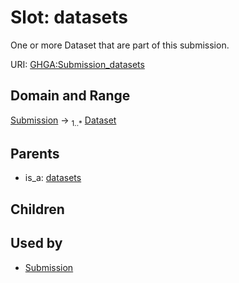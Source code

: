
# Slot: datasets


One or more Dataset that are part of this submission.

URI: [GHGA:Submission_datasets](https://w3id.org/GHGA/Submission_datasets)


## Domain and Range

[Submission](Submission.md) &#8594;  <sub>1..\*</sub> [Dataset](Dataset.md)

## Parents

 *  is_a: [datasets](datasets.md)

## Children


## Used by

 * [Submission](Submission.md)
